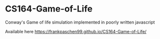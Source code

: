 # CS164-Game-of-Life
Conway's Game of life simulation implemented in poorly written javascript

Available here
https://frankpaschen99.github.io/CS164-Game-of-Life/
